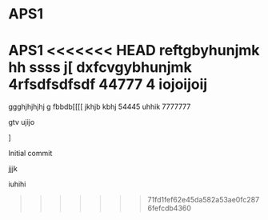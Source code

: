# APS1
 APS1
<<<<<<< HEAD
reftgbyhunjmk
hh
ssss
j[
dxfcvgybhunjmk
4rfsdfsdfsdf
44777
4
iojoijoij
=======
ggghjhjhjhj g fbbdb[[[[
jkhjb
kbhj
54445
uhhik
7777777


gtv
ujijo

]




Initial commit





jjjk



iuhihi

>>>>>>> 71fd1fef62e45da582a53ae0fc2876fefcdb4360
